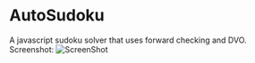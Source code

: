 # AutoSudoku
A javascript sudoku solver that uses forward checking and DVO.
Screenshot: 
![ScreenShot](https://github.com/RobinGenolet/AutoSudoku/blob/master/images/screen.png)
